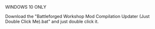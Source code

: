 WINDOWS 10 ONLY

Download the "Battleforged Workshop Mod Compilation Updater (Just Double Click Me).bat" and just double click it.